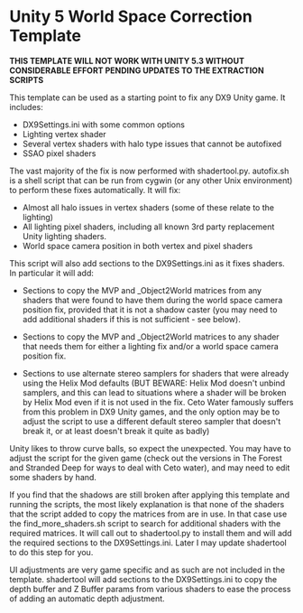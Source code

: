 Unity 5 World Space Correction Template
=======================================

**THIS TEMPLATE WILL NOT WORK WITH UNITY 5.3 WITHOUT CONSIDERABLE EFFORT PENDING UPDATES TO THE EXTRACTION SCRIPTS**

This template can be used as a starting point to fix any DX9 Unity game. It
includes:

- DX9Settings.ini with some common options
- Lighting vertex shader
- Several vertex shaders with halo type issues that cannot be autofixed
- SSAO pixel shaders

The vast majority of the fix is now performed with shadertool.py. autofix.sh is
a shell script that can be run from cygwin (or any other Unix environment) to
perform these fixes automatically. It will fix:

- Almost all halo issues in vertex shaders (some of these relate to the
  lighting)
- All lighting pixel shaders, including all known 3rd party replacement Unity
  lighting shaders.
- World space camera position in both vertex and pixel shaders

This script will also add sections to the DX9Settings.ini as it fixes shaders.
In particular it will add:

- Sections to copy the MVP and \_Object2World matrices from any shaders that
  were found to have them during the world space camera position fix, provided
  that it is not a shadow caster (you may need to add additional shaders if
  this is not sufficient - see below).

- Sections to copy the MVP and \_Object2World matrices to any shader that needs
  them for either a lighting fix and/or a world space camera position fix.

- Sections to use alternate stereo samplers for shaders that were already using
  the Helix Mod defaults (BUT BEWARE: Helix Mod doesn't unbind samplers, and
  this can lead to situations where a shader will be broken by Helix Mod even
  if it is not used in the fix. Ceto Water famously suffers from this problem
  in DX9 Unity games, and the only option may be to adjust the script to use a
  different default stereo sampler that doesn't break it, or at least doesn't
  break it quite as badly)

Unity likes to throw curve balls, so expect the unexpected. You may have to
adjust the script for the given game (check out the versions in The Forest and
Stranded Deep for ways to deal with Ceto water), and may need to edit some
shaders by hand.

If you find that the shadows are still broken after applying this template and
running the scripts, the most likely explanation is that none of the shaders
that the script added to copy the matrices from are in use. In that case use
the find\_more\_shaders.sh script to search for additional shaders with the
required matrices. It will call out to shadertool.py to install them and will
add the required sections to the DX9Settings.ini. Later I may update shadertool
to do this step for you.

UI adjustments are very game specific and as such are not included in the
template. shadertool will add sections to the DX9Settings.ini to copy the depth
buffer and Z Buffer params from various shaders to ease the process of adding
an automatic depth adjustment.
